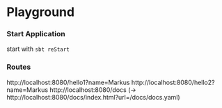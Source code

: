 # Playground

### Start Application
start with 
`sbt reStart`

### Routes
http://localhost:8080/hello1?name=Markus
http://localhost:8080/hello2?name=Markus
http://localhost:8080/docs (-> http://localhost:8080/docs/index.html?url=/docs/docs.yaml)